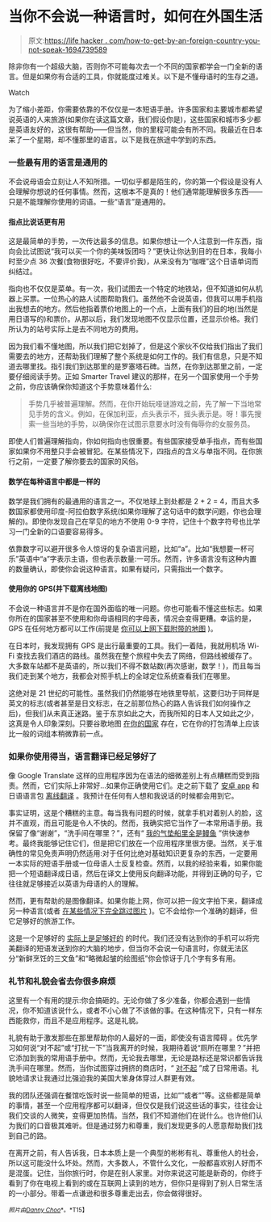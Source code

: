 # 当你不会说一种语言时，如何在外国生活

> 原文:[https://life hacker . com/how-to-get-by-an-foreign-country-you-not-speak-1694739589](https://lifehacker.com/how-to-get-by-in-a-foreign-country-when-you-dont-speak-1694739589)

除非你有一个超级大脑，否则你不可能每次去一个不同的国家都学会一门全新的语言。但是如果你有合适的工具，你就能度过难关。以下是不懂母语时的生存之道。

Watch

为了缩小差距，你需要依靠的不仅仅是一本短语手册。许多国家和主要城市都希望说英语的人来旅游(如果你在读这篇文章，我们假设你是)，这些国家和城市多少都是英语友好的，这很有帮助——但当然，你的里程可能会有所不同。我最近在日本呆了一个星期，却不懂那里的语言。以下是我在旅途中学到的东西。

### 一些最有用的语言是通用的

不会说母语会立刻让人不知所措。一切似乎都是陌生的，你的第一个假设是没有人会理解你想说的任何事情。然而，这根本不是真的！他们通常能理解很多东西——只是不能理解你使用的词语。一些“语言”是通用的。

#### 指点比说话更有用

这是最简单的手势，一次传达最多的信息。如果你想让一个人注意到一件东西，指向会比试图说“我可以买一个你的美味饭团吗？”更快让你达到目的在日本，我每小时至少点 36 次餐(食物很好吃，不要评价我)，从来没有为“咖喱”这个日语单词而纠结过。

指向也不仅仅是菜单。有一次，我们试图去一个特定的地铁站，但不知道如何从机器上买票。一位热心的路人试图帮助我们。虽然他不会说英语，但我可以用手机指出我想去的地方。然后他指着票价地图上的一个点，上面有我们的目的地(当然是用日语写的)和票价。从那以后，我们发现地图不仅显示位置，还显示价格。我们所认为的站号实际上是去不同地方的费用。

因为我们看不懂地图，所以我们把它划掉了，但是这个家伙不仅给我们指出了我们需要去的地方，还帮助我们理解了整个系统是如何工作的。我们有信息，只是不知道去哪里找。指引我们到达那里的是罗塞塔石碑。当然，在你到达那里之前，一定要仔细阅读手势。正如 Smarter Travel 建议的那样，在另一个国家使用一个手势之前，你应该确保你知道这个手势意味着什么:

> 手势几乎被普遍理解。然而，在你开始玩哑谜游戏之前，先了解一下当地常见手势的含义。例如，在保加利亚，点头表示不，摇头表示是。呀！事先搜索一些当地的手势，以确保你在试图示意要水时没有侮辱你的女服务员。

即使人们普遍理解指向，你如何指向也很重要。有些国家接受单手指点，而有些国家如果你不用整只手会被冒犯。在某些情况下，四指点的含义与单指不同。在你旅行之前，一定要了解你要去的国家的风俗。

#### 数学在每种语言中都是一样的

数学是我们拥有的最通用的语言之一。不仅地球上到处都是 2 + 2 = 4，而且大多数国家都使用印度-阿拉伯数字系统(如果你理解了这句话中的数学问题，你也会理解的)。即使你发现自己在罕见的地方不使用 0-9 字符，记住十个数字符号也比学习一门全新的口语要容易得多。

依靠数字可以避开很多令人惊讶的复杂语言问题，比如“a”。比如“我想要一杯可乐”英语中“a”字表示主语，但也表示数量:一可乐。然而，许多语言没有这种内置的数量确认，即使你会说这种语言。如果有疑问，只需指出一个数字。

#### 使用你的 GPS(并下载离线地图)

不会说一种语言并不是你在国外面临的唯一问题。你也可能看不懂这些标志。如果你所在的国家甚至不使用和你母语相同的字母表，情况会变得更糟。幸运的是，GPS 在任何地方都可以工作(前提是 [你可以上网下载附带的地图](http://lifehacker.com/how-can-i-save-money-on-my-smartphone-bill-when-traveli-5974153) )。

在日本时，我发现拥有 GPS 是出行最重要的工具。我们一着陆，我就用机场 Wi-Fi 查找去我们酒店的路线。虽然我在整个旅程中失去了网络，但路线被缓存了。大多数车站都不是英语的，所以我们不得不数站数(再次感谢，数学！)，而且每当我们走到某个地方，我都会对照手机上的全球定位系统查看我们在哪里。

这绝对是 21 世纪的可能性。虽然我们仍然能够在地铁里导航，这要归功于同样是英文的标志(或者甚至是日文标志，在之前那位热心的路人告诉我们如何操作之后)，但我们从未真正迷路。鉴于东京如此之大，而我所知的日本人又如此之少，这真是令人印象深刻。只要谷歌地图 [在你的国家](https://support.google.com/gmm/answer/3137767) 存在，它在你的打包清单上应该比一般的词组本稍微靠前一点。

### 如果你使用得当，语言翻译已经足够好了

像 Google Translate 这样的应用程序因为在语法的细微差别上有点糟糕而受到指责。然而，它们实际上非常好...如果你正确使用它们。走之前下载了 [安卓 app](https://play.google.com/store/apps/details?id=com.google.android.apps.translate) 和日语语言包 [离线翻译](https://support.google.com/translate/answer/6142473?hl=en) 。我预计在任何有人想和我说话的时候都会用到它。

事实证明，这是个糟糕的主意。每当我有问题的时候，就拿手机对着别人的脸，这并不直观，而且可能是令人不快的。然而，我确实把它当作了一本常用语手册。我保留了像“谢谢”，“洗手间在哪里？”，还有“ [我的气垫船里全是鳗鱼](https://www.youtube.com/watch?v=G6D1YI-41ao) ”供快速参考。最终我能够记住它们，但是把它们放在一个应用程序里很方便。当然，关于准确性的常见免责声明仍然适用:对于任何比绝对基础知识更复杂的东西，一定要用一本实际的短语手册或一位母语人士反复检查。然而，以我的经验来看，如果你能把一个短语翻译成日语，然后在译文上使用反向翻译功能，并得到正确的句子，它往往就足够接近以英语为母语的人的理解。

然而，更有帮助的是图像翻译。如果你能上网，你可以把一段文字拍下来，翻译成另一种语言(或者 [在某些情况下完全跳过图片](https://lifehacker.com/google-translate-adds-word-lens-real-time-text-translat-1679431740) )。它不会给你一个准确的翻译，但它足够好的旅游工作。

这是一个足够好的 [实际上是足够好的](http://lifehacker.com/good-enough-isnt-always-good-enough-1692268762) 的时代。我们还没有达到你的手机可以将完美翻译的短语发送到你的大脑的地步，但当你不会说一句语言时，你就无法区分“新鲜烹饪的三文鱼”和“略微起皱的绘图纸”你会惊讶于几个字有多有用。

### 礼节和礼貌会省去你很多麻烦

这里有一个有用的提示:你会搞砸的。无论你做了多少准备，你都会遇到一些情况，你不知道该说什么，或者不小心做了不该做的事。在这种情况下，只有一样东西能救你，而且不是应用程序。这是礼貌。

礼貌有助于激发那些在那里帮助你的人最好的一面，即使没有语言障碍 。优先学习如何说“对不起”或“打扰一下”当我离开的时候，我期待着说“厕所在哪里？”并把它添加到我的常用语手册中。然而，无论我去哪里，无论是路标还是常识都告诉我洗手间在哪里。然而，当你试图穿过拥挤的商店时，“ [对不起](https://translate.google.com/#auto/ja/Excuse%20me.) ”成了日常用语。礼貌地请求让我通过比强迫我的美国大笨身体穿过人群更有效。

我的团队还强调在餐馆吃饭时说一些简单的短语，比如“”或者“”等。这些都是简单的事情，甚至一个应用程序都可以翻译，但仅仅是我们说这些话的事实，往往会让我们交谈的人微笑，变得更加热情。当然，我们不知道他们在说什么。也许他们认为我们的口音极其难听。但是通过努力和尊重，我们发现更多的人愿意帮助我们找到自己的路。

在离开之前，有人告诉我，日本本质上是一个典型的彬彬有礼、尊重他人的社会，所以这可能没什么坏处。然而，大多数人，不管什么文化，一般都喜欢别人好而不是混蛋。记住，当你旅行时，你是在别人家里。对你来说这可能是新奇的，你终于看到了你在电视上看到的或在互联网上读到的地方，但你只是得到了别人日常生活的一小部分。带着一点谦逊和很多尊重走出去，你会做得很好。

<small>*照片由*</small>[<small>*Danny Choo*</small>](https://www.flickr.com/photos/dannychoo/8735557246)<small>*。*T15】</small>